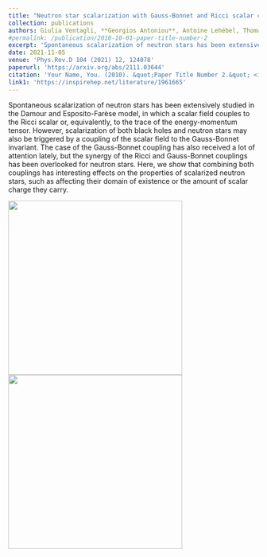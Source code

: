 ```yaml
---
title: "Neutron star scalarization with Gauss-Bonnet and Ricci scalar couplings"
collection: publications
authors: Giulia Ventagli, **Georgios Antoniou**, Antoine Lehébel, Thomas P. Sotiriou
#permalink: /publication/2010-10-01-paper-title-number-2
excerpt: 'Spontaneous scalarization of neutron stars has been extensively studied in the Damour and Esposito-Farèse model, in which a scalar field couples to the Ricci scalar or, equivalently, to the trace of the energy-momentum tensor. However, scalarization of both black holes and neutron stars may also be triggered by a coupling of the scalar field...'
date: 2021-11-05
venue: 'Phys.Rev.D 104 (2021) 12, 124078'
paperurl: 'https://arxiv.org/abs/2111.03644'
citation: 'Your Name, You. (2010). &quot;Paper Title Number 2.&quot; <i>Journal 1</i>. 1(2).'
link1: 'https://inspirehep.net/literature/1961665'
---
```


Spontaneous scalarization of neutron stars has been extensively studied in the Damour and Esposito-Farèse model, in which a scalar field couples to the Ricci scalar or, equivalently, to the trace of the energy-momentum tensor. However, scalarization of both black holes and neutron stars may also be triggered by a coupling of the scalar field to the Gauss-Bonnet invariant. The case of the Gauss-Bonnet coupling has also received a lot of attention lately, but the synergy of the Ricci and Gauss-Bonnet couplings has been overlooked for neutron stars. Here, we show that combining both couplings has interesting effects on the properties of scalarized neutron stars, such as affecting their domain of existence or the amount of scalar charge they carry.

<img src="https://inspirehep.net/files/9707fb82058ee98e038e6b170de50d07" width="350">     <img src="https://inspirehep.net/files/14f4bedf8a1ee6fbd2db062f8c06d292" width="350">



<!-- [Download paper here](http://academicpages.github.io/files/paper2.pdf) -->

